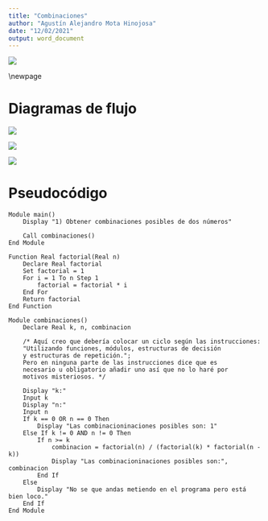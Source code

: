 ```yaml
---
title: "Combinaciones"
author: "Agustín Alejandro Mota Hinojosa"
date: "12/02/2021"
output: word_document
---
```


![](C:\Users\agust\Escritorio\materias\Logo.png)

\newpage

# Diagramas de flujo


![](./img/funcion_fac.png)


![](./img/modulo_comb.png)


![](./img/main.png)

# Pseudocódigo

    Module main()
        Display "1) Obtener combinaciones posibles de dos números"

        Call combinaciones()
    End Module
    
    Function Real factorial(Real n)
        Declare Real factorial
        Set factorial = 1
        For i = 1 To n Step 1
            factorial = factorial * i
        End For
        Return factorial
    End Function
    
    Module combinaciones()
        Declare Real k, n, combinacion

		/* Aquí creo que debería colocar un ciclo según las instrucciones:
		"Utilizando funciones, módulos, estructuras de decisión 
		y estructuras de repetición.";
		Pero en ninguna parte de las instrucciones dice que es 
		necesario u obligatorio añadir uno así que no lo haré por 
		motivos misteriosos. */

        Display "k:"
        Input k
        Display "n:"
        Input n
        If k == 0 OR n == 0 Then
            Display "Las combinacioninaciones posibles son: 1"
        Else If k != 0 AND n != 0 Then
			If n >= k
            	combinacion = factorial(n) / (factorial(k) * factorial(n - k))
            	Display "Las combinacioninaciones posibles son:", combinacion
			End If
	    Else
	        Display "No se que andas metiendo en el programa pero está bien loco."
        End If
    End Module
